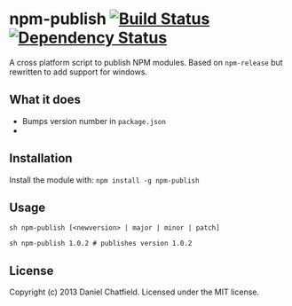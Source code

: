 # npm-publish [![Build Status](https://secure.travis-ci.org/danielchatfield/npm-publish.png?branch=master)](http://travis-ci.org/danielchatfield/npm-publish) [![Dependency Status](https://david-dm.org/danielchatfield/npm-publish.png)](https://david-dm.org/danielchatfield/npm-publish)

A cross platform script to publish NPM modules. Based on `npm-release` but rewritten to add support for windows.

## What it does

 * Bumps version number in `package.json`
 * 

## Installation
Install the module with: `npm install -g npm-publish`

## Usage

`sh
npm-publish [<newversion> | major | minor | patch]
`

`sh
npm-publish 1.0.2 # publishes version 1.0.2
`


## License
Copyright (c) 2013 Daniel Chatfield. Licensed under the MIT license.
